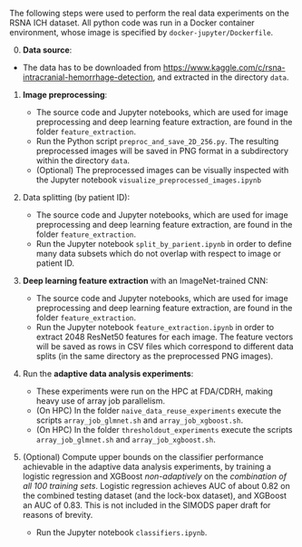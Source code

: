 The following steps were used to perform the real data experiments on the RSNA ICH dataset.
All python code was run in a Docker container environment, whose image is specified by `docker-jupyter/Dockerfile`.

0. **Data source**:
  - The data has to be downloaded from <https://www.kaggle.com/c/rsna-intracranial-hemorrhage-detection>, and extracted in the directory `data`.

1. **Image preprocessing**:
    - The source code and Jupyter notebooks, which are used for image preprocessing and deep learning feature extraction, are found in the folder `feature_extraction`.
    - Run the Python script `preproc_and_save_2D_256.py`. The resulting preprocessed images will be saved in PNG format in a subdirectory within the directory `data`.
    - (Optional) The preprocessed images can be visually inspected with the Jupyter notebook `visualize_preprocessed_images.ipynb` 

2. Data splitting (by patient ID):
    - The source code and Jupyter notebooks, which are used for image preprocessing and deep learning feature extraction, are found in the folder `feature_extraction`.
    - Run the Jupyter notebook `split_by_parient.ipynb` in order to define many data subsets which do not overlap with respect to image or patient ID.

3. **Deep learning feature extraction** with an ImageNet-trained CNN:
    - The source code and Jupyter notebooks, which are used for image preprocessing and deep learning feature extraction, are found in the folder `feature_extraction`.
    - Run the Jupyter notebook `feature_extraction.ipynb` in order to extract 2048 ResNet50 features for each image. The feature vectors will be saved as rows in CSV files which correspond to different data splits (in the same directory as the preprocessed PNG images).

4. Run the **adaptive data analysis experiments**:
    - These experiments were run on the HPC at FDA/CDRH, making heavy use of array job parallelism.
    - (On HPC) In the folder `naive_data_reuse_experiments` execute the scripts `array_job_glmnet.sh` and `array_job_xgboost.sh`.
    - (On HPC) In the folder `thresholdout_experiments` execute the scripts `array_job_glmnet.sh` and `array_job_xgboost.sh`.

5. (Optional) Compute upper bounds on the classifier performance achievable in the adaptive data analysis experiments, by training a logistic regression and XGBoost *non-adaptively* on the *combination of all 100 training sets*. Logistic regression achieves AUC of about 0.82 on the combined testing dataset (and the lock-box dataset), and XGBoost an AUC of 0.83. This is not included in the SIMODS paper draft for reasons of brevity.
    - Run the Jupyter notebook `classifiers.ipynb`.
